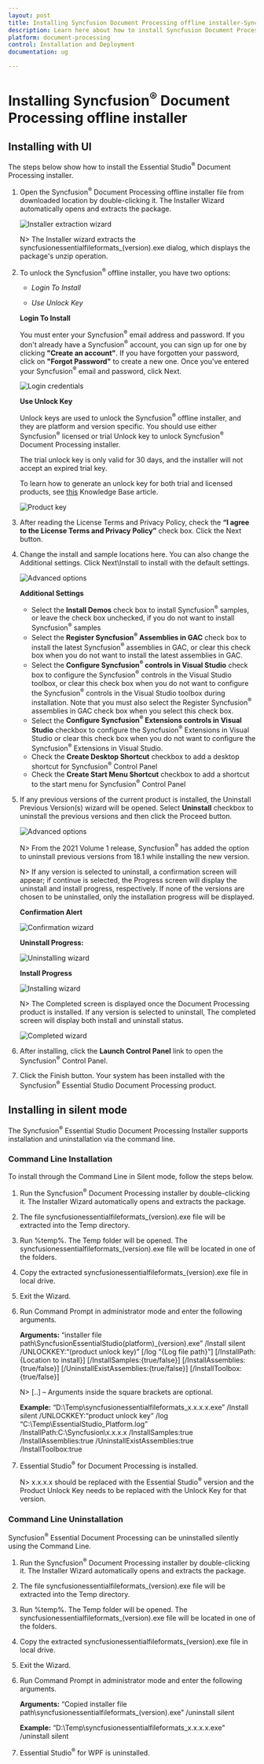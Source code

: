 ```yaml
---
layout: post
title: Installing Syncfusion Document Processing offline installer-Syncfusion
description: Learn here about how to install Syncfusion Document Processing offline installer after downloading from our Syncfusion website.
platform: document-processing
control: Installation and Deployment
documentation: ug

---
```


# Installing Syncfusion<sup>&reg;</sup> Document Processing offline installer


## Installing with UI   

The steps below show how to install the Essential Studio<sup>&reg;</sup> Document Processing installer.

1.	Open the Syncfusion<sup>&reg;</sup> Document Processing offline installer file from downloaded location by double-clicking it. The Installer Wizard automatically opens and extracts the package.

    ![Installer extraction wizard](images/Step-by-Step-Installation_img1.png)

    N> The Installer wizard extracts the syncfusionessentialfileformats_(version).exe dialog, which displays the package's unzip operation.

2.	To unlock the Syncfusion<sup>&reg;</sup> offline installer, you have two options:

   
    * *Login To Install*
   
    * *Use Unlock Key*
   
   
   
    **Login To Install**
   
    You must enter your Syncfusion<sup>&reg;</sup> email address and password. If you don't already have a Syncfusion<sup>&reg;</sup> account, you can sign up for one by clicking **"Create an account"**. If you have forgotten your password, click on **"Forgot Password"** to create a new one. Once you've entered your Syncfusion<sup>&reg;</sup> email and password, click Next.

    ![Login credentials](images/Step-by-Step-Installation_img2.png)   


    **Use Unlock Key**
   
    Unlock keys are used to unlock the Syncfusion<sup>&reg;</sup> offline installer, and they are platform and version specific. You should use either Syncfusion<sup>&reg;</sup> licensed or trial Unlock key to unlock Syncfusion<sup>&reg;</sup> Document Processing installer.
   
    The trial unlock key is only valid for 30 days, and the installer will not accept an expired trial key. 
   
    To learn how to generate an unlock key for both trial and licensed products, see [this](https://www.syncfusion.com/kb/2326) Knowledge Base article.

    ![Product key](images/Step-by-Step-Installation_img3.png)   


3.	After reading the License Terms and Privacy Policy, check the **“I agree to the License Terms and Privacy Policy”** check box. Click the Next button.


4.	Change the install and sample locations here. You can also change the Additional settings. Click Next\Install to install with the default settings.


    ![Advanced options](images/Step-by-Step-Installation_img4.png)

    **Additional Settings**
    
	* Select the **Install Demos** check box to install Syncfusion<sup>&reg;</sup> samples, or leave the check box unchecked, if you do not want to install Syncfusion<sup>&reg;</sup> samples
	* Select the **Register Syncfusion<sup>&reg;</sup> Assemblies in GAC** check box to install the latest Syncfusion<sup>&reg;</sup> assemblies in GAC, or clear this check box when you do not want to install the latest assemblies in GAC.
    * Select the **Configure Syncfusion<sup>&reg;</sup> controls in Visual Studio** check box to configure the Syncfusion<sup>&reg;</sup> controls in the Visual Studio toolbox, or clear this check box when you do not want to configure the Syncfusion<sup>&reg;</sup> controls in the Visual Studio toolbox during installation. Note that you must also select the Register Syncfusion<sup>&reg;</sup> assemblies in GAC check box when you select this check box.
    * Select the **Configure Syncfusion<sup>&reg;</sup> Extensions controls in Visual Studio** checkbox to configure the Syncfusion<sup>&reg;</sup> Extensions in Visual Studio or clear this check box when you do not want to configure the Syncfusion<sup>&reg;</sup> Extensions in Visual Studio.
    * Check the **Create Desktop Shortcut** checkbox to add a desktop shortcut for Syncfusion<sup>&reg;</sup> Control Panel
    * Check the **Create Start Menu Shortcut** checkbox to add a shortcut to the start menu for Syncfusion<sup>&reg;</sup> Control Panel




5.	If any previous versions of the current product is installed, the Uninstall Previous Version(s) wizard will be opened. Select **Uninstall** checkbox to uninstall the previous versions and then click the Proceed button.


    ![Advanced options](images/Step-by-Step-Installation_img7.png)
	
	
	N> From the 2021 Volume 1 release, Syncfusion<sup>&reg;</sup> has added the option to uninstall previous versions from 18.1 while installing the new version.
	
	
	N> If any version is selected to uninstall, a confirmation screen will appear; if continue is selected, the Progress screen will display the uninstall and install progress, respectively. If none of the versions are chosen to be uninstalled, only the installation progress will be displayed.
	
	**Confirmation Alert**
	
	![Confirmation wizard](images/Step-by-Step-Installation_img8.png)
	
	**Uninstall Progress:**
	
	![Uninstalling wizard](images/Step-by-Step-Installation_img9.png)
	
	**Install Progress**
	
	![Installing wizard](images/Step-by-Step-Installation_img5.png)

    N> The Completed screen is displayed once the Document Processing product is installed. If any version is selected to uninstall, The completed screen will display both install and uninstall status.
	
	![Completed wizard](images/Step-by-Step-Installation_img10.png)
	
7.  After installing, click the **Launch Control Panel** link to open the Syncfusion<sup>&reg;</sup> Control Panel.


8.  Click the Finish button. Your system has been installed with the Syncfusion<sup>&reg;</sup> Essential Studio Document Processing product.

## Installing in silent mode

The Syncfusion<sup>&reg;</sup> Essential Studio Document Processing Installer supports installation and uninstallation via the command line.

### Command Line Installation

To install through the Command Line in Silent mode, follow the steps below.

1.	Run the Syncfusion<sup>&reg;</sup> Document Processing installer by double-clicking it. The Installer Wizard automatically opens and extracts the package.
2.	The file syncfusionessentialfileformats_(version).exe file will be extracted into the Temp directory.
3.	Run %temp%. The Temp folder will be opened. The syncfusionessentialfileformats_(version).exe file will be located in one of the folders.
4.	Copy the extracted syncfusionessentialfileformats_(version).exe file in local drive.
5.	Exit the Wizard.
6.	Run Command Prompt in administrator mode and enter the following arguments.

   
    **Arguments:** “installer file path\SyncfusionEssentialStudio(platform)_(version).exe” /Install silent /UNLOCKKEY:“(product unlock key)” [/log “{Log file path}”] [/InstallPath:{Location to install}] [/InstallSamples:{true/false}] [/InstallAssemblies:{true/false}] [/UninstallExistAssemblies:{true/false}] [/InstallToolbox:{true/false}]


    N> [..] – Arguments inside the square brackets are optional.

    **Example:** “D:\Temp\syncfusionessentialfileformats_x.x.x.x.exe” /Install silent /UNLOCKKEY:“product unlock key” /log “C:\Temp\EssentialStudio_Platform.log” /InstallPath:C:\Syncfusion\x.x.x.x /InstallSamples:true /InstallAssemblies:true /UninstallExistAssemblies:true /InstallToolbox:true

	
7.  Essential Studio<sup>&reg;</sup> for Document Processing is installed.

    N> x.x.x.x should be replaced with the Essential Studio<sup>&reg;</sup> version and the Product Unlock Key needs to be replaced with the Unlock Key for that version.
   

### Command Line Uninstallation

Syncfusion<sup>&reg;</sup> Essential Document Processing can be uninstalled silently using the Command Line.

1.	Run the Syncfusion<sup>&reg;</sup> Document Processing installer by double-clicking it. The Installer Wizard automatically opens and extracts the package.
2.	The file syncfusionessentialfileformats_(version).exe file will be extracted into the Temp directory.
3.	Run %temp%. The Temp folder will be opened. The syncfusionessentialfileformats_(version).exe file will be located in one of the folders.
4.	Copy the extracted syncfusionessentialfileformats_(version).exe file in local drive.
5.	Exit the Wizard.
6.	Run Command Prompt in administrator mode and enter the following arguments.
   
    **Arguments:** “Copied installer file path\syncfusionessentialfileformats_(version).exe” /uninstall silent 

    **Example:** “D:\Temp\syncfusionessentialfileformats_x.x.x.x.exe" /uninstall silent


7.  Essential Studio<sup>&reg;</sup> for WPF is uninstalled.
   
   
